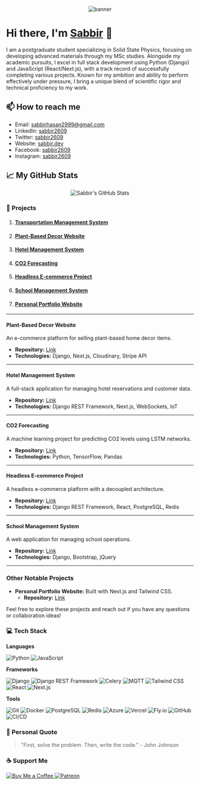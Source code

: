 <p align="center" width="full">
  <img src="https://media1.giphy.com/media/v1.Y2lkPTc5MGI3NjExaTd5NjJmZjNjYWtyOTk5ODJzNTY0bnBuNGNnNmM0ZXdiYXFndGNncyZlcD12MV9pbnRlcm5hbF9naWZfYnlfaWQmY3Q9Zw/fdOA43sHFE6Pu/giphy.webp" alt="banner" />
</p>

# Hi there, I'm [Sabbir](https://www.linkedin.com/in/sabbir2609/) 👋

I am a postgraduate student specializing in Solid State Physics, focusing on developing advanced materials through my
MSc studies. Alongside my academic pursuits, I excel in full stack development using Python (Django) and JavaScript
(React/Next.js), with a track record of successfully completing various projects. Known for my ambition and ability to
perform effectively under pressure, I bring a unique blend of scientific rigor and technical proficiency to my work.

## 📫 How to reach me

- Email: [sabbirhasan2999@gmail.com](mailto:sabbirhasan2999@gmail.com)
- LinkedIn: [sabbir2609](https://www.linkedin.com/in/sabbir2609/)
- Twitter: [sabbir2609](https://twitter.com/sabbir2609)
- Website: [sabbir.dev](https://sabbir.dev)
- Facebook: [sabbir2609](https://www.facebook.com/0xsabbir)
- Instagram: [sabbir2609](https://www.instagram.com/0xsabbir)

## 📈 My GitHub Stats

<p align="center">
  <img src="https://github-readme-stats.vercel.app/api?username=sabbir2609&show_icons=true&theme=radical" alt="Sabbir's GitHub Stats" />
</p>

### 🚀 Projects

1. #### [Transportation Management System](https://github.com/sabbir2609/transportation-management-system)

2. #### [Plant-Based Decor Website](https://github.com/sabbir2609/plant-based-decor)

3. #### [Hotel Management System](https://github.com/sabbir2609/hotel-management-system)

4. #### [CO2 Forecasting](https://github.com/sabbir2609/co2-forecasting)

5. #### [Headless E-commerce Project](https://github.com/sabbir2609/headless-ecommerce)

6. #### [School Management System](https://github.com/sabbir2609/school-management-system)

7. #### [Personal Portfolio Website](https://github.com/sabbir2609/sabbir2609)

---

#### Plant-Based Decor Website

An e-commerce platform for selling plant-based home decor items.

- **Repository:** [Link](https://github.com/sabbir2609/plant-based-decor)
- **Technologies:** Django, Next.js, Cloudinary, Stripe API

---

#### Hotel Management System

A full-stack application for managing hotel reservations and customer data.

- **Repository:** [Link](https://github.com/sabbir2609/hotel-management-system)
- **Technologies:** Django REST Framework, Next.js, WebSockets, IoT

---

#### CO2 Forecasting

A machine learning project for predicting CO2 levels using LSTM networks.

- **Repository:** [Link](https://github.com/sabbir2609/co2-forecasting)
- **Technologies:** Python, TensorFlow, Pandas

---

#### Headless E-commerce Project

A headless e-commerce platform with a decoupled architecture.

- **Repository:** [Link](https://github.com/sabbir2609/headless-ecommerce)
- **Technologies:** Django REST Framework, React, PostgreSQL, Redis

---

#### School Management System

A web application for managing school operations.

- **Repository:** [Link](https://github.com/sabbir2609/school-management-system)
- **Technologies:** Django, Bootstrap, jQuery

---

### Other Notable Projects

- **Personal Portfolio Website:** Built with Next.js and Tailwind CSS.
  - **Repository:** [Link](https://github.com/sabbir2609/sabbir2609)

Feel free to explore these projects and reach out if you have any questions or collaboration ideas!

### 💻 Tech Stack

**Languages**

![Python](https://img.shields.io/badge/Python-3776AB?style=for-the-badge&logo=python&logoColor=white)
![JavaScript](https://img.shields.io/badge/JavaScript-F7DF1E?style=for-the-badge&logo=javascript&logoColor=black)

**Frameworks**

![Django](https://img.shields.io/badge/Django-092E20?style=for-the-badge&logo=django&logoColor=white)
![Django REST Framework](https://img.shields.io/badge/Django_REST_Framework-092E20?style=for-the-badge&logo=django&logoColor=white)
![Celery](https://img.shields.io/badge/Celery-37814A?style=for-the-badge&logo=celery&logoColor=white)
![MQTT](https://img.shields.io/badge/MQTT-00C7B7?style=for-the-badge&logo=eclipse-mosquitto&logoColor=white)
![Tailwind CSS](https://img.shields.io/badge/Tailwind_CSS-38B2AC?style=for-the-badge&logo=tailwind-css&logoColor=white)
![React](https://img.shields.io/badge/React-61DAFB?style=for-the-badge&logo=react&logoColor=black)
![Next.js](https://img.shields.io/badge/Next.js-000000?style=for-the-badge&logo=next.js&logoColor=white)

**Tools**

![Git](https://img.shields.io/badge/Git-F05032?style=for-the-badge&logo=git&logoColor=white)
![Docker](https://img.shields.io/badge/Docker-2496ED?style=for-the-badge&logo=docker&logoColor=white)
![PostgreSQL](https://img.shields.io/badge/PostgreSQL-4169E1?style=for-the-badge&logo=postgresql&logoColor=white)
![Redis](https://img.shields.io/badge/Redis-DC382D?style=for-the-badge&logo=redis&logoColor=white)
![Azure](https://img.shields.io/badge/Microsoft_Azure-0089D6?style=for-the-badge&logo=microsoft-azure&logoColor=white)
![Vercel](https://img.shields.io/badge/Vercel-000000?style=for-the-badge&logo=vercel&logoColor=white)
![Fly.io](https://img.shields.io/badge/Fly.io-000000?style=for-the-badge&logo=fly.io&logoColor=white)
![GitHub](https://img.shields.io/badge/GitHub-181717?style=for-the-badge&logo=github&logoColor=white)
![CI/CD](https://img.shields.io/badge/CI/CD-000000?style=for-the-badge&logo=github-actions&logoColor=white)

### 💬 Personal Quote

> "First, solve the problem. Then, write the code." - John Johnson

### ☕ Support Me

<a href="https://www.buymeacoffee.com/sabbir2609" target="_blank">
  <img src="https://img.shields.io/badge/Buy%20Me%20a%20Coffee-F7DF1E?style=for-the-badge&logo=buy-me-a-coffee&logoColor=black" alt="Buy Me a Coffee" />
</a>
<a href="https://www.patreon.com/sabbir2609" target="_blank">
  <img src="https://img.shields.io/badge/Patreon-F96854?style=for-the-badge&logo=patreon&logoColor=white" alt="Patreon" />
